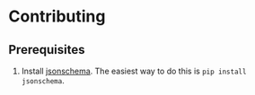 # Contributing

## Prerequisites

1. Install [jsonschema](https://github.com/Julian/jsonschema).  The
   easiest way to do this is `pip install jsonschema`.

